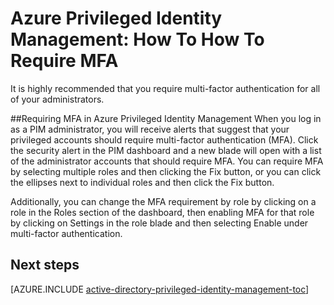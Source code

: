 <properties
   pageTitle="Azure Privileged Identity Management: How To Require MFA"
   description="Learn how to require MFA (multi-factor authentication) for privileged identities with the Azure Privileged Identity Management extension."
   services="active-directory"
   documentationCenter=""
   authors="IHenkel"
   manager="stevenpo"
   editor=""/>

<tags
   ms.service="na"
   ms.devlang="na"
   ms.topic="article"
   ms.tgt_pltfrm="na"
   ms.workload="identity"
   ms.date="09/21/2015"
   ms.author="inhenk"/>

# Azure Privileged Identity Management: How To How To Require MFA
It is highly recommended that you require multi-factor authentication for all of your administrators.

##Requiring MFA in Azure Privileged Identity Management
When you log in as a PIM administrator, you will receive alerts that suggest that your privileged accounts should require multi-factor authentication (MFA).  Click the security alert in the PIM dashboard and a new blade will open with a list of the administrator accounts that should require MFA.  You can require MFA by selecting multiple roles and then clicking the Fix button, or you can click the ellipses next to individual roles and then click the Fix button.

Additionally, you can change the MFA requirement by role by clicking on a role in the Roles section of the dashboard, then enabling MFA for that role by clicking on Settings in the role blade and then selecting Enable under multi-factor authentication.

<!--Every topic should have next steps and links to the next logical set of content to keep the customer engaged-->
## Next steps
[AZURE.INCLUDE [active-directory-privileged-identity-management-toc](../../includes/active-directory-privileged-identity-management-toc.md)]

